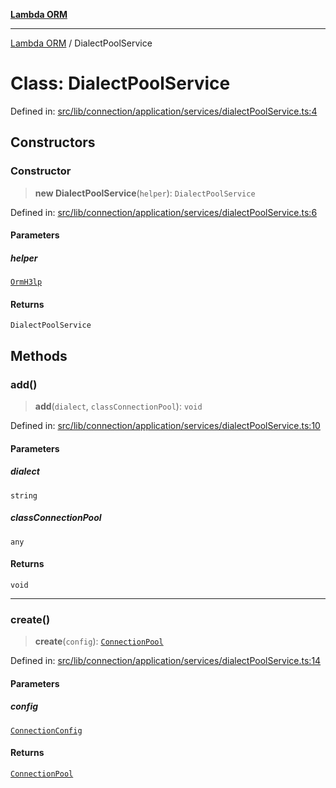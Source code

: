 [**Lambda ORM**](../README.md)

***

[Lambda ORM](../README.md) / DialectPoolService

# Class: DialectPoolService

Defined in: [src/lib/connection/application/services/dialectPoolService.ts:4](https://github.com/lambda-orm/lambdaorm/blob/d7eed5bd6f40e7e5946b35121d5564379ef251ff/src/lib/connection/application/services/dialectPoolService.ts#L4)

## Constructors

### Constructor

> **new DialectPoolService**(`helper`): `DialectPoolService`

Defined in: [src/lib/connection/application/services/dialectPoolService.ts:6](https://github.com/lambda-orm/lambdaorm/blob/d7eed5bd6f40e7e5946b35121d5564379ef251ff/src/lib/connection/application/services/dialectPoolService.ts#L6)

#### Parameters

##### helper

[`OrmH3lp`](OrmH3lp.md)

#### Returns

`DialectPoolService`

## Methods

### add()

> **add**(`dialect`, `classConnectionPool`): `void`

Defined in: [src/lib/connection/application/services/dialectPoolService.ts:10](https://github.com/lambda-orm/lambdaorm/blob/d7eed5bd6f40e7e5946b35121d5564379ef251ff/src/lib/connection/application/services/dialectPoolService.ts#L10)

#### Parameters

##### dialect

`string`

##### classConnectionPool

`any`

#### Returns

`void`

***

### create()

> **create**(`config`): [`ConnectionPool`](../interfaces/ConnectionPool.md)

Defined in: [src/lib/connection/application/services/dialectPoolService.ts:14](https://github.com/lambda-orm/lambdaorm/blob/d7eed5bd6f40e7e5946b35121d5564379ef251ff/src/lib/connection/application/services/dialectPoolService.ts#L14)

#### Parameters

##### config

[`ConnectionConfig`](../interfaces/ConnectionConfig.md)

#### Returns

[`ConnectionPool`](../interfaces/ConnectionPool.md)
